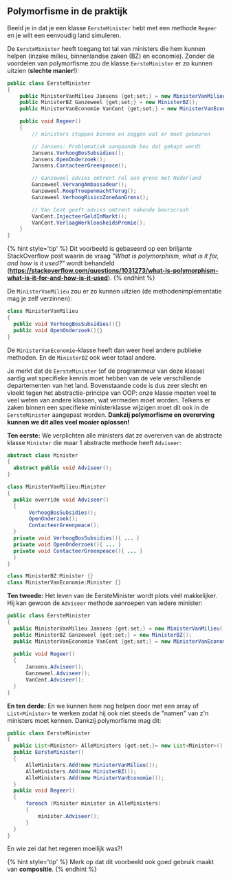 ## Polymorfisme in de praktijk

Beeld je in dat je een klasse ``EersteMinister`` hebt met een methode ``Regeer`` en je wilt een eenvoudig land simuleren.


De ``EersteMinister`` heeft toegang tot tal van ministers die hem kunnen helpen (inzake milieu, binnenlandse zaken (BZ) en economie). Zonder de voordelen van polymorfisme zou de klasse ``EersteMinister`` er zo kunnen uitzien (**slechte manier**!):

```java
public class EersteMinister
{
    public MinisterVanMilieu Jansens {get;set;} = new MinisterVanMilieu();
    public MinisterBZ Ganzeweel {get;set;} = new MinisterBZ();
    public MinisterVanEconomie VanCent {get;set;} = new MinisterVanEconomie();

    public void Regeer()
    {
        // ministers stappen binnen en zeggen wat er moet gebeuren

        // Jansens: Problematiek aangaande bos dat gekapt wordt
        Jansens.VerhoogBosSubsidies();
        Jansens.OpenOnderzoek();
        Jansens.ContacteerGreenpeace();

        // Ganzeweel advies omtrent rel aan grens met Nederland
        Ganzeweel.VervangAmbassadeur();
        Ganzeweel.RoepTroepenmachtTerug();
        Ganzeweel.VerhoogRisicoZoneAanGrens();

        // Van Cent geeft advies omtrent nakende beurscrash
        VanCent.InjecteerGeldInMarkt();
        VanCent.VerlaagWerkloosheidsPremie();
    }
}
```

{% hint style='tip' %}
Dit voorbeeld is gebaseerd op een briljante StackOverflow post waarin de vraag *"What is polymorphism, what is it for, and how is it used?"* wordt behandeld (**https://stackoverflow.com/questions/1031273/what-is-polymorphism-what-is-it-for-and-how-is-it-used**).
{% endhint %}





De ``MinisterVanMilieu`` zou er zo kunnen uitzien (de methodenimplementatie mag je zelf verzinnen):
```java
class MinisterVanMilieu
{
  public void VerhoogBosSubsidies(){}
  public void OpenOnderzoek(){}
}
```

De ``MinisterVanEconomie``-klasse heeft dan weer heel andere publieke methoden. En de ``MinisterBZ`` ook weer totaal andere.

Je merkt dat de ``EersteMinister`` (of de programmeur van deze klasse) aardig wat specifieke kennis moet hebben van de vele verschillende departementen van het land. Bovenstaande code is dus zeer slecht en vloekt tegen het abstractie-principe van OOP: onze klasse moeten veel te veel weten van andere klassen, wat vermeden moet worden. Telkens er zaken binnen een specifieke ministerklasse wijzigen moet dit ook in de ``EersteMinister`` aangepast worden. **Dankzij polymorfisme en overerving kunnen we dit alles veel mooier oplossen!**

**Ten eerste:** We verplichten alle ministers dat ze overerven van de abstracte klasse ``Minister`` die maar 1 abstracte methode heeft ``Adviseer``:

```java
abstract class Minister
{
  abstract public void Adviseer();
}

class MinisterVanMilieu:Minister
{
  public override void Adviseer()
  {
       VerhoogBosSubsidies();
       OpenOnderzoek();
       ContacteerGreenpeace();
  }
  private void VerhoogBosSubsidies(){ ... }
  private void OpenOnderzoek(){ ... }
  private void ContacteerGreenpeace(){ ... }
  }
}

class MinisterBZ:Minister {}
class MinisterVanEconomie:Minister {}
```




**Ten tweede:** Het leven van de EersteMinister wordt plots véél makkelijker. Hij kan gewoon de ``Adviseer`` methode aanroepen van iedere minister:

```java
public class EersteMinister
{
  public MinisterVanMilieu Jansens {get;set;} = new MinisterVanMilieu();
  public MinisterBZ Ganzeweel {get;set;} = new MinisterBZ();
  public MinisterVanEconomie VanCent {get;set;} = new MinisterVanEconomie();
    
  public void Regeer()
  {
      Jansens.Adviseer(); 
      Ganzeweel.Adviseer(); 
      VanCent.Adviseer();
  }
}
```

**En ten derde:** En we kunnen hem nog helpen door met een array of ``List<Minister>`` te werken zodat hij ook niet steeds de "namen" van z'n ministers moet kennen. Dankzij polymorfisme mag dit:

```java
public class EersteMinister
{
  public List<Minister> AlleMinisters {get;set;}= new List<Minister>();
  public EersteMinister()
  {
      AlleMinisters.Add(new MinisterVanMilieu());
      AlleMinisters.Add(new MinisterBZ());
      AlleMinisters.Add(new MinisterVanEconomie());
  }
  public void Regeer()
  {  
      foreach (Minister minister in AlleMinisters)
      {
          minister.Adviseer();
      }
  }
}
```

En wie zei dat het regeren moeilijk was?!

{% hint style='tip' %}
Merk op dat dit voorbeeld ook goed gebruik maakt van **compositie**.
{% endhint %}





